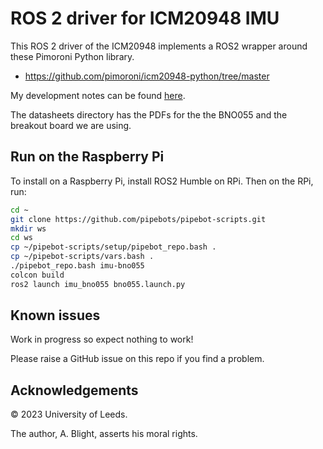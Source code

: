 # ROS 2 driver for ICM20948 IMU

This ROS 2 driver of the ICM20948 implements a ROS2 wrapper around these Pimoroni Python library.

* <https://github.com/pimoroni/icm20948-python/tree/master>

My development notes can be found [here](development.md).

The datasheets directory has the PDFs for the the BNO055 and the breakout board we are using.

## Run on the Raspberry Pi

To install on a Raspberry Pi, install ROS2 Humble on RPi.  Then on the RPi, run:

```bash
cd ~
git clone https://github.com/pipebots/pipebot-scripts.git
mkdir ws
cd ws
cp ~/pipebot-scripts/setup/pipebot_repo.bash .
cp ~/pipebot-scripts/vars.bash .
./pipebot_repo.bash imu-bno055
colcon build
ros2 launch imu_bno055 bno055.launch.py
```

## Known issues

Work in progress so expect nothing to work!

Please raise a GitHub issue on this repo if you find a problem.

## Acknowledgements

&copy; 2023 University of Leeds.

The author, A. Blight, asserts his moral rights.
